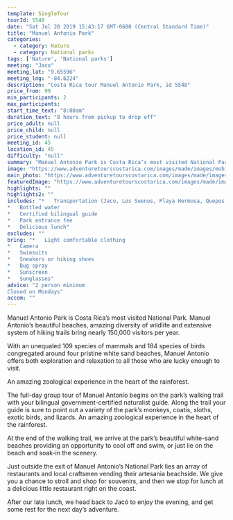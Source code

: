 ```yaml
---
template: SingleTour
tourId: 5548
date: "Sat Jul 20 2019 15:43:17 GMT-0600 (Central Standard Time)"
title: "Manuel Antonio Park"
categories: 
  - category: Nature
  - category: National parks
tags: ['Nature', 'National parks']
meeting: "Jaco"
meeting_lat: "9.65596"
meeting_lng: "-84.6224"
description: "Costa Rica tour Manuel Antonio Park, id 5548"
price_from: 99
min_participants: 2
max_participants: 
start_time_text: "8:00am"
duration_text: "8 hours from pickup to drop off"
price_adult: null
price_child: null
price_student: null
meeting_id: 45
location_id: 45
difficulty: "null"
summary: "Manuel Antonio Park is Costa Rica’s most visited National Park. Manuel Antonio’s beautiful beaches, amazing diversity of wildlife and extensive system of hiking trails bring nearly…"
image: "https://www.adventuretourscostarica.com/images/made/images/mobile/manuel-antonio-sloth_235_250_c1.jpg"
main_photo: "https://www.adventuretourscostarica.com/images/made/images/mobile/manuel-antonio-sloth_235_250_c1.jpg"
featuredImage: "https://www.adventuretourscostarica.com/images/made/images/mobile/manuel-antonio-sloth_235_250_c1.jpg"
highlights: ""
highlights2: ""
includes: "*   Transportation (Jaco, Los Suenos, Playa Hermosa, Quepos, Manuel Antonio)
*   Bottled water
*   Certified bilingual guide
*   Park entrance fee
*   Delicious lunch"
excludes: ""
bring: "*   Light comfortable clothing
*   Camera
*   Swimsuits
*   Sneakers or hiking shoes
*   Bug spray
*   Sunscreen
*   Sunglasses"
advice: "2 person minimum  
Closed on Mondays"
accom: ""
---
```

Manuel Antonio Park is Costa Rica’s most visited National Park. Manuel Antonio’s beautiful beaches, amazing diversity of wildlife and extensive system of hiking trails bring nearly 150,000 visitors per year.

With an unequaled 109 species of mammals and 184 species of birds congregated around four pristine white sand beaches, Manuel Antonio offers both exploration and relaxation to all those who are lucky enough to visit.

An amazing zoological experience in the heart of the rainforest.

The full-day group tour of Manuel Antonio begins on the park’s walking trail with your bilingual government-certified naturalist guide. Along the trail your guide is sure to point out a variety of the park’s monkeys, coatis, sloths, exotic birds, and lizards. An amazing zoological experience in the heart of the rainforest.

At the end of the walking trail, we arrive at the park’s beautiful white-sand beaches providing an opportunity to cool off and swim, or just lie on the beach and soak-in the scenery.

Just outside the exit of Manuel Antonio’s National Park lies an array of restaurants and local craftsmen vending their artesania beachside. We give you a chance to stroll and shop for souvenirs, and then we stop for lunch at a delicious little restaurant right on the coast.

After our late lunch, we head back to Jacó to enjoy the evening, and get some rest for the next day’s adventure.
